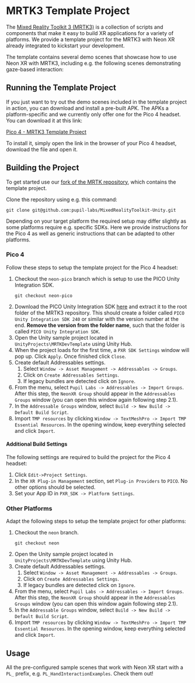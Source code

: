 # MRTK3 Template Project
The [Mixed Reality Toolkit 3 (MRTK3)](https://learn.microsoft.com/en-us/windows/mixed-reality/mrtk-unity/mrtk3-overview/) is a collection of scripts and components that make it easy to build XR applications for a variety of platforms. We provide a template project for the MRTK3 with Neon XR already integrated to kickstart your development.

The template contains several demo scenes that showcase how to use Neon XR with MRTK3, including e.g. the following scenes demonstrating gaze-based interaction:

<Youtube src="2e8kRTn3NJI" />

## Running the Template Project
If you just want to try out the demo scenes included in the template project in action, you can download and install a pre-built APK. The APKs a platform-specific and we currently only offer one for the Pico 4 headset. You can download it at this link: 

[Pico 4 - MRTK3 Template Project](https://drive.google.com/file/d/1WaJxx6wgQNKFfpGUAPKxbOfHZ49kXJgW/view?usp=sharing)

To install it, simply open the link in the browser of your Pico 4 headset, download the file and open it.

## Building the Project

To get started use our [fork of the MRTK repository](https://github.com/pupil-labs/MixedRealityToolkit-Unity), which contains the template project.

Clone the repository using e.g. this command:
```
git clone git@github.com:pupil-labs/MixedRealityToolkit-Unity.git
```

Depending on your target platform the required setup may differ slightly as some platforms require e.g. specific SDKs. Here we provide instructions for the Pico 4 as well as generic instructions that can be adapted to other platforms.


### Pico 4
Follow these steps to setup the template project for the Pico 4 headset:
1. Checkout the `neon-pico` branch which is setup to use the PICO Unity Integration SDK.
    ```
    git checkout neon-pico
    ```
1. Download the PICO Unity Integration SDK [here](https://developer-global.pico-interactive.com/resources/) and extract it to the root folder of the MRTK3 repository. This should create a folder called `PICO Unity Integration SDK 240` or similar with the version number at the end. **Remove the version from the folder name**, such that the folder is called `PICO Unity Integration SDK`.
1. Open the Unity sample project located in `UnityProjects\MRTKDevTemplate` using Unity Hub.
1. When the project loads for the first time, a `PXR SDK Settings` window will pop up. Click `Apply`. Once finished click `Close`.
1. Create default Addressables settings.
    1. Select `Window -> Asset Management -> Addressables -> Groups`.
    2. Click on `Create Addressables Settings`.
    3. If legacy bundles are detected click on `Ignore`.
1. From the menu, select `Pupil Labs -> Addressables -> Import Groups`. After this step, the `NeonXR Group` should appear in the `Addressables Groups` window (you can open this window again following step 2.1).
1. In the `Addressable Groups` window, select `Build -> New Build -> Default Build Script`.
1. Import `TMP resources` by clicking `Window -> TextMeshPro -> Import TMP Essential Resources`. In the opening window, keep everything selected and click `Import`.

#### Additional Build Settings
The following settings are required to build the project for the Pico 4 headset:
1. Click `Edit->Project Settings`.
1. In the `XR Plug-in Management` section, set `Plug-in Providers` to `PICO`. No other options should be selected.
1. Set your App ID in `PXR_SDK -> Platform Settings`.

### Other Platforms
Adapt the following steps to setup the template project for other platforms:

1. Checkout the `neon` branch. 
    ```
    git checkout neon
    ```
1. Open the Unity sample project located in `UnityProjects\MRTKDevTemplate` using Unity Hub.
1. Create default Addressables settings.
    1. Select `Window -> Asset Management -> Addressables -> Groups`.
    2. Click on `Create Addressables Settings`.
    3. If legacy bundles are detected click on `Ignore`.
1. From the menu, select `Pupil Labs -> Addressables -> Import Groups`. After this step, the `NeonXR Group` should appear in the `Addressables Groups` window (you can open this window again following step 2.1).
1. In the `Addressable Groups` window, select `Build -> New Build -> Default Build Script`.
1. Import `TMP resources` by clicking `Window -> TextMeshPro -> Import TMP Essential Resources`. In the opening window, keep everything selected and click `Import`.

## Usage

All the pre-configured sample scenes that work with Neon XR start with a `PL_` prefix, e.g. `PL_HandInteractionExamples`. Check them out!
<!-- TODO: Add descriptions of all available scenes. Add instructions on how to switch between scenes when running the app. -->
